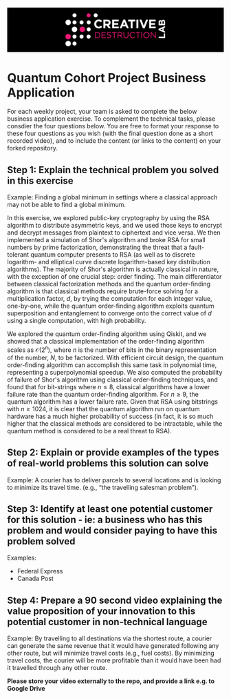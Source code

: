 ![CDL 2022 Cohort Project](../CDL_logo.jpg)
# Quantum Cohort Project Business Application

For each weekly project, your team is asked to complete the below business application exercise.
To complement the technical tasks, please consdier the four questions below.
You are free to format your response to these four questions as you wish (with the final question done as a short recorded video), and to include
the content (or links to the content) on your forked repository.

## Step 1: Explain the technical problem you solved in this exercise

Example: Finding a global minimum in settings where a classical approach may not be able to find a global minimum.

In this exercise, we explored public-key cryptography by using the RSA algorithm to distribute asymmetric keys, and we used those keys to encrypt and decrypt messages from plaintext to ciphertext and vice versa. We then implemented a simulation of Shor's algorithm and broke RSA for small numbers by prime factorization, demonstrating the threat that a fault-tolerant quantum computer presents to RSA (as well as to discrete logarithm- and elliptical curve discrete logarithm-based key distribution algorithms). The majority of Shor's algorithm is actually classical in nature, with the exception of one crucial step: order finding. The main differentiator between classical factorization methods and the quantum order-finding algorithm is that classical methods require brute-force solving for a multiplication factor, $d$, by trying the computation for each integer value, one-by-one, while the quantum order-finding algorithm exploits quantum superposition and entanglement to converge onto the correct value of $d$ using a single computation, with high probability.

We explored the quantum order-finding algorithm using Qiskit, and we showed that a classical implementation of the order-finding algorithm scales as $\mathcal{O}(2^n)$, where $n$ is the number of bits in the binary representation of the number, $N$, to be factorized. With efficient circuit design, the quantum order-finding algorithm can accomplish this same task in polynomial time, representing a superpolynomial speedup. We also computed the probability of failure of Shor's algorithm using classical order-finding techniques, and found that for bit-strings where $n \leq 8$, classical algorithms have a lower failure rate than the quantum order-finding algorithm. For $n \geq 9$, the quantum algorithm has a lower failure rate. Given that RSA using bitstrings with $n \geq 1024$, it is clear that the quantum algorithm run on quantum hardware has a much higher probability of success (in fact, it is so much higher that the classical methods are considered to be intractable, while the quantum method is considered to be a real threat to RSA).

## Step 2: Explain or provide examples of the types of real-world problems this solution can solve

Example: A courier has to deliver parcels to several locations and is looking to minimize its travel time. (e.g., “the travelling salesman problem”).

## Step 3: Identify at least one potential customer for this solution - ie: a business who has this problem and would consider paying to have this problem solved

Examples: 
- Federal Express
- Canada Post

## Step 4: Prepare a 90 second video explaining the value proposition of your innovation to this potential customer in non-technical language

Example: By travelling to all destinations via the shortest route, a courier can generate the same revenue that it would have generated following any other route, but will minimize travel costs (e.g., fuel costs). By minimizing travel costs, the courier will be more profitable than it would have been had it travelled through any other route.

**Please store your video externally to the repo, and provide a link e.g. to Google Drive**
